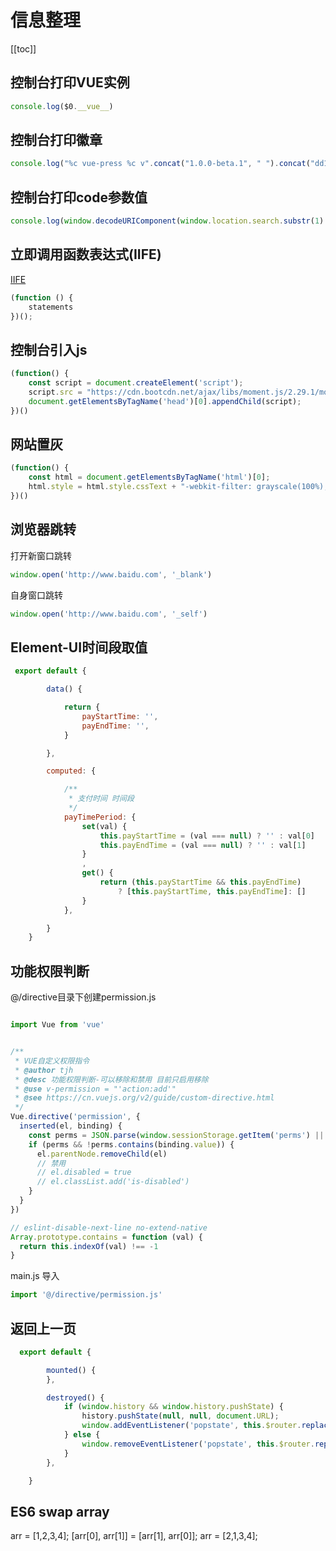 # 信息整理
[[toc]]

## 控制台打印VUE实例

```js
console.log($0.__vue__)
```

## 控制台打印徽章
```js
console.log("%c vue-press %c v".concat("1.0.0-beta.1", " ").concat("dd10c50", " %c"), 'background: #35495e; padding: 1px; border-radius: 3px 0 0 3px; color: #fff', 'background: #41b883; padding: 1px; border-radius: 0 3px 3px 0; color: #fff', 'background: transparent');
```

## 控制台打印code参数值
```js
console.log(window.decodeURIComponent(window.location.search.substr(1).match(new RegExp("(^|&)code=([^&]*)(&|$)", "i"))?.[2]));
```

## 立即调用函数表达式(IIFE)
[IIFE](https://developer.mozilla.org/zh-CN/docs/Glossary/%E7%AB%8B%E5%8D%B3%E6%89%A7%E8%A1%8C%E5%87%BD%E6%95%B0%E8%A1%A8%E8%BE%BE%E5%BC%8F) <Badge text="IIFE"/>
```js
(function () {
    statements
})();
```

## 控制台引入js
```js
(function() {
    const script = document.createElement('script');
    script.src = "https://cdn.bootcdn.net/ajax/libs/moment.js/2.29.1/moment.min.js";
    document.getElementsByTagName('head')[0].appendChild(script);
})()
```

## 网站置灰
```js
(function() {
    const html = document.getElementsByTagName('html')[0];
    html.style = html.style.cssText + "-webkit-filter: grayscale(100%);-moz-filter: grayscale(100%); -ms-filter: grayscale(100%); -o-filter: grayscale(100%); filter: progid:DXImageTransform.Microsoft.BasicImage(grayscale=1); _filter: none; filter: grayscale(100%)"
})()
```

## 浏览器跳转
打开新窗口跳转
```js
window.open('http://www.baidu.com', '_blank')
```
自身窗口跳转
```js
window.open('http://www.baidu.com', '_self')
```


## Element-UI时间段取值

```js
 export default {

        data() {

            return {
                payStartTime: '',
                payEndTime: '',
            }

        },

        computed: {

            /**
             * 支付时间 时间段
             */
            payTimePeriod: {
                set(val) {
                    this.payStartTime = (val === null) ? '' : val[0]
                    this.payEndTime = (val === null) ? '' : val[1]
                }
                ,
                get() {
                    return (this.payStartTime && this.payEndTime)
                        ? [this.payStartTime, this.payEndTime]: []
                }
            },

        }
    }

```

## 功能权限判断

@/directive目录下创建permission.js
```js

import Vue from 'vue'


/**
 * VUE自定义权限指令
 * @author tjh
 * @desc 功能权限判断-可以移除和禁用 目前只启用移除
 * @use v-permission = "'action:add'"
 * @see https://cn.vuejs.org/v2/guide/custom-directive.html
 */
Vue.directive('permission', {
  inserted(el, binding) {
    const perms = JSON.parse(window.sessionStorage.getItem('perms') || '[]')
    if (perms && !perms.contains(binding.value)) {
      el.parentNode.removeChild(el)
      // 禁用
      // el.disabled = true
      // el.classList.add('is-disabled')
    }
  }
})

// eslint-disable-next-line no-extend-native
Array.prototype.contains = function (val) {
  return this.indexOf(val) !== -1
}

```
main.js 导入
```js
import '@/directive/permission.js'
```




## 返回上一页
```js 
  export default {

        mounted() {
        },

        destroyed() {
            if (window.history && window.history.pushState) {
                history.pushState(null, null, document.URL);
                window.addEventListener('popstate', this.$router.replace({name: 'home'}), false);
            } else {
                window.removeEventListener('popstate', this.$router.replace({name: 'home'}), false);
            }
        },

    }
```

## ES6 swap array

arr = [1,2,3,4];
[arr[0], arr[1]] = [arr[1], arr[0]];
arr = [2,1,3,4];